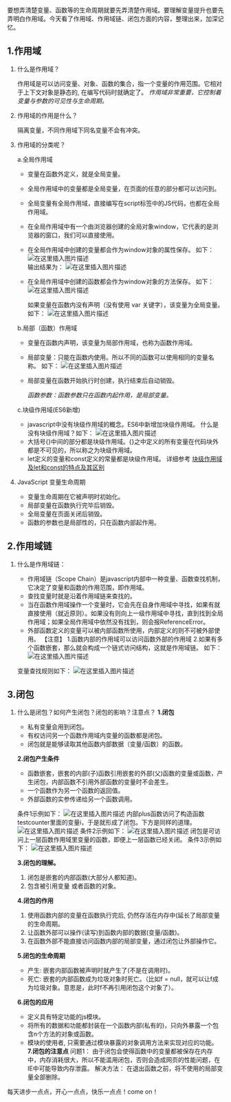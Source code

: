 要想弄清楚变量、函数等的生命周期就要先弄清楚作用域。要理解变量提升也要先弄明白作用域。今天看了作用域、作用域链、闭包方面的内容，整理出来，加深记忆。
## 1.作用域
 1. 什么是作用域？

	作用域是可以访问变量、对象、函数的集合，指一个变量的作用范围。它相对于上下文对象是静态的, 在编写代码时就确定了。
*作用域非常重要，它控制着变量与参数的可见性与生命周期。*

 2. 作用域的作用是什么？


	隔离变量，不同作用域下同名变量不会有冲突。

 3. 作用域的分类呢？

	a.全局作用域
	- 变量在函数外定义，就是全局变量。
	- 全局作用域中的变量都是全局变量，在页面的任意的部分都可以访问到。
	- 全局变量有全局作用域，直接编写在script标签中的JS代码，也都在全局作用域。
	- 在全局作用域中有一个由浏览器创建的全局对象window，它代表的是浏览器的窗口，我们可以直接使用。
	- 在全局作用域中创建的变量都会作为window对象的属性保存。
	如下：
	![在这里插入图片描述](https://img-blog.csdnimg.cn/20181204110859438.png?x-oss-process=image/watermark,type_ZmFuZ3poZW5naGVpdGk,shadow_10,text_aHR0cHM6Ly9ibG9nLmNzZG4ubmV0L3cxNDE4ODk5NTMy,size_16,color_FFFFFF,t_70)                                 
	输出结果为：
	![在这里插入图片描述](https://img-blog.csdnimg.cn/20181204110929345.png)     
	- 在全局作用域中创建的函数都会作为window对象的方法保存。
如下：
![在这里插入图片描述](https://img-blog.csdnimg.cn/20181204104310751.png?x-oss-process=image/watermark,type_ZmFuZ3poZW5naGVpdGk,shadow_10,text_aHR0cHM6Ly9ibG9nLmNzZG4ubmV0L3cxNDE4ODk5NTMy,size_16,color_FFFFFF,t_70)

		如果变量在函数内没有声明（没有使用 var 关键字），该变量为全局变量。
		如下：
	![在这里插入图片描述](https://img-blog.csdnimg.cn/20181204103401691.png?x-oss-process=image/watermark,type_ZmFuZ3poZW5naGVpdGk,shadow_10,text_aHR0cHM6Ly9ibG9nLmNzZG4ubmV0L3cxNDE4ODk5NTMy,size_16,color_FFFFFF,t_70)
	
	b.局部（函数）作用域
	
	- 变量在函数内声明，该变量为局部作用域，也称为函数作用域。
	- 局部变量：只能在函数内使用。所以不同的函数可以使用相同的变量名称。
	如下：
	![在这里插入图片描述](https://img-blog.csdnimg.cn/20181204110203403.png)
	- 局部变量在函数开始执行时创建，执行结束后自动销毁。

	
		*函数参数：函数参数只在函数内起作用，是局部变量。*
	
	c.块级作用域(ES6新增)
	- javascript中没有块级作用域的概念。ES6中新增加块级作用域。
	什么是没有块级作用域？如下：
	![在这里插入图片描述](https://img-blog.csdnimg.cn/20181205185039609.png)
	- 大括号{}中间的部分都是块级作用域。{}之中定义的所有变量在代码块外都是不可见的，所以称之为块级作用域。
	- let定义的变量和const定义的常量都是块级作用域。
	详细参考 [块级作用域及let和const的特点及其区别](https://blog.csdn.net/w1418899532/article/details/84717091)
	
	

 4. JavaScript 变量生命周期
	- 变量生命周期在它被声明时初始化。
	- 局部变量在函数执行完毕后销毁。
	- 全局变量在页面关闭后销毁。
	- 函数的参数也是局部性的，只在函数内部起作用。
	
## 2.作用域链
 1. 什么是作用域链：
	-  作用域链（Scope Chain）是javascript内部中一种变量、函数查找机制，它决定了变量和函数的作用范围，即作用域。
	-  查找变量时就是沿着作用域链来查找的。
	- 当在函数作用域操作一个变量时，它会先在自身作用域中寻找，如果有就直接使用（就近原则）。如果没有则向上一级作用域中寻找，直到找到全局作用域；如果全局作用域中依然没有找到，则会报ReferenceError。
	- 外部函数定义的变量可以被内部函数所使用，内部定义的则不可被外部使用。
【注意】
1.函数内部的作用域可以访问函数外部的作用域
2.如果有多个函数嵌套，那么就会构成一个链式访问结构，这就是作用域链。
 如下：
 ![在这里插入图片描述](https://img-blog.csdnimg.cn/20181204122653665.png?x-oss-process=image/watermark,type_ZmFuZ3poZW5naGVpdGk,shadow_10,text_aHR0cHM6Ly9ibG9nLmNzZG4ubmV0L3cxNDE4ODk5NTMy,size_16,color_FFFFFF,t_70)       
 
 	变量查找规则如下：
 	![在这里插入图片描述](https://img-blog.csdnimg.cn/20181204132224362.png?x-oss-process=image/watermark,type_ZmFuZ3poZW5naGVpdGk,shadow_10,text_aHR0cHM6Ly9ibG9nLmNzZG4ubmV0L3cxNDE4ODk5NTMy,size_16,color_FFFFFF,t_70)
 
 ## 3.闭包
 1. 什么是闭包？如何产生闭包？闭包的影响？注意点？
 **1.闭包**
 	- 私有变量会用到闭包。
 	- 有权访问另一个函数作用域内变量的函数都是闭包。
 	- 闭包就是能够读取其他函数内部数据（变量/函数）的函数。
 	
	**2.闭包产生条件**
	- 函数嵌套，嵌套的内部(子)函数引用嵌套的外部(父)函数的变量或函数，产生闭包，内部函数不引用外部函数的变量时不会差生。
	- 一个函数作为另一个函数的返回值。
	- 外部函数的实参传递给另一个函数调用。
 
 
	 条件1示例如下：
 ![在这里插入图片描述](https://img-blog.csdnimg.cn/20181204134947748.png)
 内部plus函数访问了构造函数testcounter里面的变量i，于是就形成了闭包。下方是同样的道理。
 ![在这里插入图片描述](https://img-blog.csdnimg.cn/20181204135547175.png?x-oss-process=image/watermark,type_ZmFuZ3poZW5naGVpdGk,shadow_10,text_aHR0cHM6Ly9ibG9nLmNzZG4ubmV0L3cxNDE4ODk5NTMy,size_16,color_FFFFFF,t_70)
条件2示例如下：
![在这里插入图片描述](https://img-blog.csdnimg.cn/20181204142439722.png?x-oss-process=image/watermark,type_ZmFuZ3poZW5naGVpdGk,shadow_10,text_aHR0cHM6Ly9ibG9nLmNzZG4ubmV0L3cxNDE4ODk5NTMy,size_16,color_FFFFFF,t_70)
闭包是可访问上一层函数作用域里变量的函数，即便上一层函数已经关闭。
条件3示例如下：
![在这里插入图片描述](https://img-blog.csdnimg.cn/2018120414352045.png)

	**3.闭包的理解。**
	1. 闭包是嵌套的内部函数(大部分人都知道)。
	2. 包含被引用变量 或者函数的对象。

	**4.闭包的作用**
	1. 使用函数内部的变量在函数执行完后, 仍然存活在内存中(延长了局部变量的生命周期。
	2. 让函数外部可以操作(读写)到函数内部的数据(变量/函数)。
	3. 在函数外部不能直接访问函数内部的局部变量，通过闭包让外部操作它。

	
	**5.闭包的生命周期**
	- 产生: 嵌套内部函数被声明时就产生了(不是在调用时)。
	- 死亡: 嵌套的内部函数成为垃圾对象时死亡。（比如f = null，就可以让f成为垃圾对象。意思是，此时f不再引用闭包这个对象了）。

	**6.闭包的应用**
	- 定义具有特定功能的js模块。
	- 将所有的数据和功能都封装在一个函数内部(私有的)，只向外暴露一个包含n个方法的对象或函数。
	- 模块的使用者, 只需要通过模块暴露的对象调用方法来实现对应的功能。
	**7.闭包的注意点**
	问题1：
	由于闭包会使得函数中的变量都被保存在内存中，内存消耗很大，所以不能滥用闭包，否则会造成网页的性能问题，在IE中可能导致内存泄露。
	解决方法：
	在退出函数之前，将不使用的局部变量全部删除。

		

每天进步一点点，开心一点点，快乐一点点！come on！